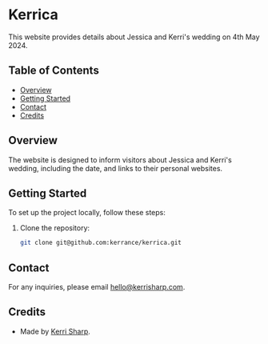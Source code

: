 # Kerrica

This website provides details about Jessica and Kerri's wedding on 4th May 2024.

## Table of Contents

- [Overview](#overview)
- [Getting Started](#getting-started)
- [Contact](#contact)
- [Credits](#credits)

## Overview

The website is designed to inform visitors about Jessica and Kerri's wedding, including the date, and links to their personal websites.

## Getting Started

To set up the project locally, follow these steps:

1. Clone the repository:
   ```sh
   git clone git@github.com:kerrance/kerrica.git
   ```

## Contact

For any inquiries, please email hello@kerrisharp.com.

## Credits

- Made by [Kerri Sharp](https://kerrisharp.com).
